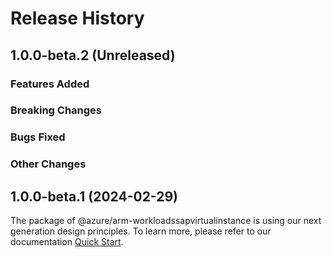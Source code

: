 # Release History

## 1.0.0-beta.2 (Unreleased)

### Features Added

### Breaking Changes

### Bugs Fixed

### Other Changes

## 1.0.0-beta.1 (2024-02-29)

The package of @azure/arm-workloadssapvirtualinstance is using our next generation design principles. To learn more, please refer to our documentation [Quick Start](https://aka.ms/azsdk/js/mgmt/quickstart ).
